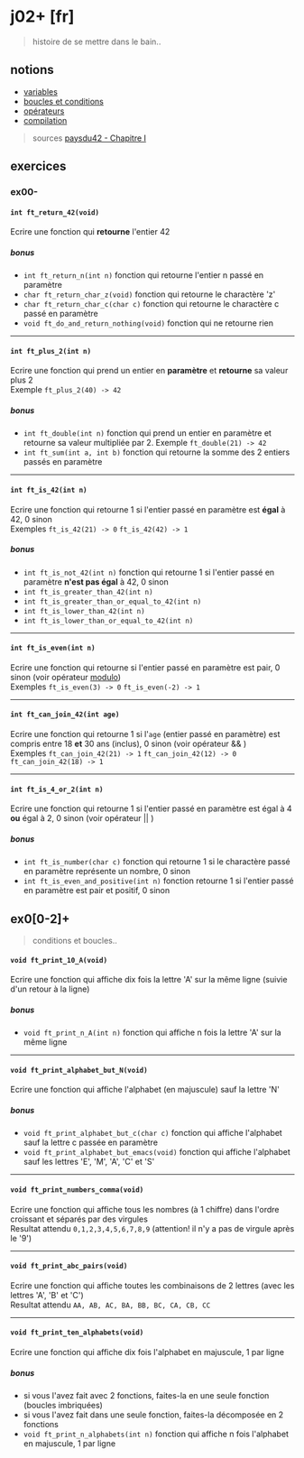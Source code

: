 # j02+ [fr]
> histoire de se mettre dans le bain..

## notions
- [variables](http://i.paysdu42.fr/?page=impatient-C#les-variables)
- [boucles et conditions](http://i.paysdu42.fr/?page=impatient-C#conditions-et-boucles)
- [opérateurs](http://i.paysdu42.fr/?page=impatient-C#operateurs-de-calcul-et-incrementations)
- [compilation](http://i.paysdu42.fr/?page=impatient-C#la-compilation)
> sources [paysdu42 - Chapitre I](http://i.paysdu42.fr/?page=impatient-C#chap1)

## exercices

### ex00-

#### `int ft_return_42(void)`
Ecrire une fonction qui **retourne** l'entier 42

##### bonus
- `int ft_return_n(int n)` fonction qui retourne l'entier n passé en paramètre
- `char ft_return_char_z(void)` fonction qui retourne le charactère 'z'
- `char ft_return_char_c(char c)` fonction qui retourne le charactère c passé en paramètre
- `void ft_do_and_return_nothing(void)` fonction qui ne retourne rien

----

#### `int ft_plus_2(int n)`
Ecrire une fonction qui prend un entier en **paramètre** et **retourne** sa valeur plus 2  
Exemple `ft_plus_2(40) -> 42`

##### bonus
- `int ft_double(int n)` fonction qui prend un entier en paramètre et retourne sa valeur multipliée par 2. Exemple `ft_double(21) -> 42`
- `int ft_sum(int a, int b)` fonction qui retourne la somme des 2 entiers passés en paramètre

----

#### `int ft_is_42(int n)`
Ecrire une fonction qui retourne 1 si l'entier passé en paramètre est **égal** à 42, 0 sinon  
Exemples `ft_is_42(21) -> 0` `ft_is_42(42) -> 1`

##### bonus
- `int ft_is_not_42(int n)` fonction qui retourne 1 si l'entier passé en paramètre **n'est pas égal** à 42, 0 sinon
- `int ft_is_greater_than_42(int n)`
- `int ft_is_greater_than_or_equal_to_42(int n)`
- `int ft_is_lower_than_42(int n)`
- `int ft_is_lower_than_or_equal_to_42(int n)`

----

#### `int ft_is_even(int n)`
Ecrire une fonction qui retourne si l'entier passé en paramètre est pair, 0 sinon (voir opérateur [modulo](https://c.developpez.com/cours/bernard-cassagne/node21.php))  
Exemples `ft_is_even(3) -> 0` `ft_is_even(-2) -> 1`

----

#### `int ft_can_join_42(int age)`
Ecrire une fonction qui retourne 1 si l'`age` (entier passé en paramètre) est compris entre 18 **et** 30 ans (inclus), 0 sinon (voir opérateur && )  
Exemples `ft_can_join_42(21) -> 1` `ft_can_join_42(12) -> 0` `ft_can_join_42(18) -> 1`

----

#### `int ft_is_4_or_2(int n)`
Ecrire une fonction qui retourne 1 si l'entier passé en paramètre est égal à 4 **ou** égal à 2, 0 sinon (voir opérateur || )

##### bonus
- `int ft_is_number(char c)` fonction qui retourne 1 si le charactère passé en paramètre représente un nombre, 0 sinon
- `int ft_is_even_and_positive(int n)` fonction retourne 1 si l'entier passé en paramètre est pair et positif, 0 sinon


## ex0[0-2]+
> conditions et boucles..

#### `void ft_print_10_A(void)`
Ecrire une fonction qui affiche dix fois la lettre 'A' sur la même ligne (suivie d'un retour à la ligne)

##### bonus
- `void ft_print_n_A(int n)` fonction qui affiche n fois la lettre 'A' sur la même ligne

----

#### `void ft_print_alphabet_but_N(void)`
Ecrire une fonction qui affiche l'alphabet (en majuscule) sauf la lettre 'N'

##### bonus
- `void ft_print_alphabet_but_c(char c)` fonction qui affiche l'alphabet sauf la lettre c passée en paramètre
- `void ft_print_alphabet_but_emacs(void)` fonction qui affiche l'alphabet sauf les lettres 'E', 'M', 'A', 'C' et 'S'

----

#### `void ft_print_numbers_comma(void)`
Ecrire une fonction qui affiche tous les nombres (à 1 chiffre) dans l'ordre croissant et séparés par des virgules  
Resultat attendu `0,1,2,3,4,5,6,7,8,9` (attention! il n'y a pas de virgule après le '9')

----

#### `void ft_print_abc_pairs(void)`
Ecrire une fonction qui affiche toutes les combinaisons de 2 lettres (avec les lettres 'A', 'B' et 'C')  
Resultat attendu `AA, AB, AC, BA, BB, BC, CA, CB, CC`

----

#### `void ft_print_ten_alphabets(void)`
Ecrire une fonction qui affiche dix fois l'alphabet en majuscule, 1 par ligne

##### bonus
- si vous l'avez fait avec 2 fonctions, faites-la en une seule fonction (boucles imbriquées)
- si vous l'avez fait dans une seule fonction, faites-la décomposée en 2 fonctions
- `void ft_print_n_alphabets(int n)` fonction qui affiche n fois l'alphabet en majuscule, 1 par ligne
